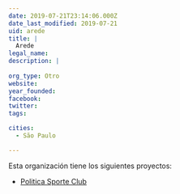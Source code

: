 ```yaml
---
date: 2019-07-21T23:14:06.000Z
date_last_modified: 2019-07-21
uid: arede
title: |
  Arede
legal_name: 
description: |
  
org_type: Otro
website: 
year_founded: 
facebook: 
twitter: 
tags:

cities: 
  - São Paulo

---
```


Esta organización tiene los siguientes proyectos:

- [Politica Sporte Club](/proyectos/politica-sporte-club)
